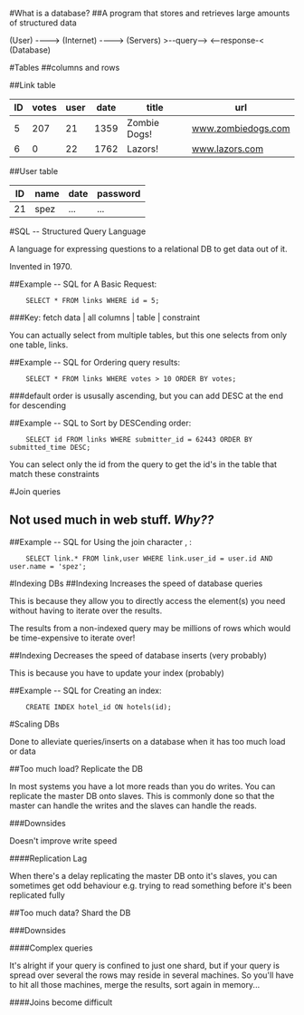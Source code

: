 #What is a database?
##A program that stores and retrieves large amounts of structured data

(User) ----> (Internet) ----> (Servers) >--query--> <--response-< (Database)

#Tables
##columns and rows

##Link table

ID | votes | user | date | title | url                
--- | --- | --- | --- | --- | ---
5 | 207 | 21 | 1359 | Zombie Dogs! | www.zombiedogs.com 
6  | 0 | 22 | 1762 | Lazors! | www.lazors.com

##User table

ID | name | date | password                
--- | --- | --- | ---
21 | spez | ... | ...

#SQL -- Structured Query Language

A language for expressing questions to a relational DB to get data out of it.

Invented in 1970.

##Example -- SQL for A Basic Request:

		SELECT * FROM links WHERE id = 5;

###Key:
fetch data | all columns | table | constraint

You can actually select from multiple tables, but this one selects from only one table, links.

##Example -- SQL for Ordering query results:

		SELECT * FROM links WHERE votes > 10 ORDER BY votes;

###default order is ususally ascending, but you can add DESC at the end for descending

##Example -- SQL to Sort by DESCending order:

		SELECT id FROM links WHERE submitter_id = 62443 ORDER BY submitted_time DESC;

You can select only the id from the query to get the id's in the table that match these constraints

#Join queries
## Not used much in web stuff. *Why??*
##Example -- SQL for Using the join character , :

		SELECT link.* FROM link,user WHERE link.user_id = user.id AND user.name = 'spez';

#Indexing DBs
##Indexing Increases the speed of database queries

This is because they allow you to directly access the element(s) you need without having to iterate over the results.

The results from a non-indexed query may be millions of rows which would be time-expensive to iterate over!

##Indexing Decreases the speed of database inserts (very probably)

This is because you have to update your index (probably)

##Example -- SQL for Creating an index:

		CREATE INDEX hotel_id ON hotels(id);

#Scaling DBs

Done to alleviate queries/inserts on a database when it has too much load or data

##Too much load? Replicate the DB

In most systems you have a lot more reads than you do writes. You can replicate the master DB onto slaves. This is commonly done so that the master can handle the writes and the slaves  can handle the reads.

###Downsides

Doesn't improve write speed

####Replication Lag

When there's a delay replicating the master DB onto it's slaves, you can sometimes get odd behaviour e.g. trying to read something before it's been replicated fully

##Too much data? Shard the DB

###Downsides

####Complex queries

It's alright if your query is confined to just one shard, but if your query is spread over several the rows may reside in several machines. So you'll have to hit all those machines, merge the results, sort again in memory...

####Joins become difficult